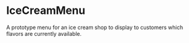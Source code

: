 # IceCreamMenu
A prototype menu for an ice cream shop to display to customers which flavors are currently available.
